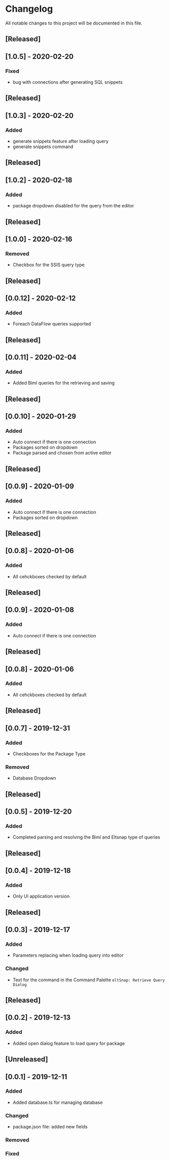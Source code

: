 # Changelog
All notable changes to this project will be documented in this file.
## [Released]

## [1.0.5] - 2020-02-20
### Fixed
- bug with connections after generating SQL snippets

## [Released]

## [1.0.3] - 2020-02-20
### Added
- generate snippets feature after loading query
- generate snippets command

## [Released]

## [1.0.2] - 2020-02-18
### Added
- package dropdown disabled for the query from the editor

## [Released]

## [1.0.0] - 2020-02-16
### Removed
- Checkbox for the SSIS query type

## [Released]

## [0.0.12] - 2020-02-12
### Added
- Foreach DataFlow queries supported

## [Released]

## [0.0.11] - 2020-02-04
### Added
- Added Biml queries for the retrieving and saving

## [Released]

## [0.0.10] - 2020-01-29
### Added
- Auto connect if there is one connection
- Packages sorted on dropdown
- Package parsed and chosen from active editor

## [Released]

## [0.0.9] - 2020-01-09
### Added
- Auto connect if there is one connection
- Packages sorted on dropdown

## [Released]

## [0.0.8] - 2020-01-06
### Added
- All cehckboxes checked by default

## [Released]

## [0.0.9] - 2020-01-08
### Added
- Auto connect if there is one connection

## [Released]

## [0.0.8] - 2020-01-06
### Added
- All cehckboxes checked by default

## [Released]

## [0.0.7] - 2019-12-31
### Added
- Checkboxes for the Package Type
### Removed
- Database Dropdown

## [Released]

## [0.0.5] - 2019-12-20
### Added
- Completed parsing and resolving the Biml and Eltsnap type of queries

## [Released]

## [0.0.4] - 2019-12-18
### Added
- Only UI application version

## [Released]

## [0.0.3] - 2019-12-17
### Added
- Parameters replacing when loading query into editor

### Changed
- Text for the command in the Command Palette `eltSnap: Retrieve Query Dialog`

## [Released]

## [0.0.2] - 2019-12-13
### Added
- Added open dialog feature to load query for package


## [Unreleased]

## [0.0.1] - 2019-12-11
### Added
- Added database.ts for managing database

### Changed
- package.json file: added new fields

### Removed

### Fixed